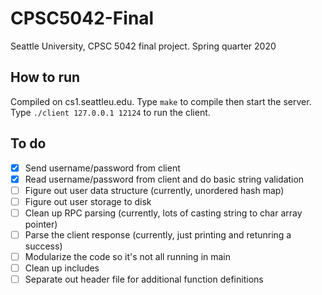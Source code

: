 # CPSC5042-Final
Seattle University, CPSC 5042 final project. Spring quarter 2020


## How to run

Compiled on cs1.seattleu.edu. Type `make` to compile then start the server. 
Type `./client 127.0.0.1 12124` to run the client. 

## To do
- [x] Send username/password from client
- [x] Read username/password from client and do basic string validation
- [ ] Figure out user data structure (currently, unordered hash map)
- [ ] Figure out user storage to disk
- [ ] Clean up RPC parsing (currently, lots of casting string to char array pointer)
- [ ] Parse the client response (currently, just printing and retunring a success)
- [ ] Modularize the code so it's not all running in main
- [ ] Clean up includes
- [ ] Separate out header file for additional function definitions